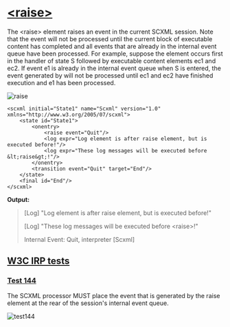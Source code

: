 # [\<raise\>](https://www.w3.org/TR/scxml/#raise)
The \<raise\> element raises an event in the current SCXML session. Note that the event will not be processed until the current block of executable content has completed and all events that are already in the internal event queue have been processed. For example, suppose the <raise> element occurs first in the <onentry> handler of state S followed by executable content elements ec1 and ec2. If event e1 is already in the internal event queue when S is entered, the event generated by <raise> will not be processed until ec1 and ec2 have finished execution and e1 has been processed.

![raise](https://user-images.githubusercontent.com/18611095/28256788-3cf2d1a0-6ace-11e7-86b0-fdef7ef7396f.png)

```
<scxml initial="State1" name="Scxml" version="1.0" xmlns="http://www.w3.org/2005/07/scxml">
	<state id="State1">
		<onentry>
			<raise event="Quit"/>
			<log expr="Log element is after raise element, but is executed before!"/>
			<log expr="These log messages will be executed before &lt;raise&gt;!"/>
		</onentry>
		<transition event="Quit" target="End"/>
	</state>
	<final id="End"/>
</scxml>
```

**Output:**
> [Log] "Log element is after raise element, but is executed before!"
>
> [Log] "These log messages will be executed before \<raise\>!"
>
> Internal Event: Quit, interpreter [Scxml]

## [W3C IRP tests](https://www.w3.org/Voice/2013/scxml-irp)

### [Test 144](https://www.w3.org/Voice/2013/scxml-irp/144/test144.txml)
The SCXML processor MUST place the event that is generated by the raise element at the rear of the session's internal event queue.

![test144](https://user-images.githubusercontent.com/18611095/28813881-cfd79268-76a3-11e7-88bb-126ee63693ba.png)
